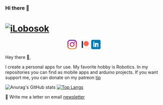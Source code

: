 <!--
MIT License

Copyright (c) 2021 Anurag Hazra

Permission is hereby granted, free of charge, to any person obtaining a copy
of this software and associated documentation files (the "Software"), to deal
in the Software without restriction, including without limitation the rights
to use, copy, modify, merge, publish, distribute, sublicense, and/or sell
copies of the Software, and to permit persons to whom the Software is
furnished to do so, subject to the following conditions:

The above copyright notice and this permission notice shall be included in all
copies or substantial portions of the Software.

THE SOFTWARE IS PROVIDED "AS IS", WITHOUT WARRANTY OF ANY KIND, EXPRESS OR
IMPLIED, INCLUDING BUT NOT LIMITED TO THE WARRANTIES OF MERCHANTABILITY,
FITNESS FOR A PARTICULAR PURPOSE AND NONINFRINGEMENT. IN NO EVENT SHALL THE
AUTHORS OR COPYRIGHT HOLDERS BE LIABLE FOR ANY CLAIM, DAMAGES OR OTHER
LIABILITY, WHETHER IN AN ACTION OF CONTRACT, TORT OR OTHERWISE, ARISING FROM,
OUT OF OR IN CONNECTION WITH THE SOFTWARE OR THE USE OR OTHER DEALINGS IN THE
SOFTWARE.
-->


### Hi there 👋

# [![iLobosok](https://i.imgur.com/rHkNGuX.png)](https://imgur.com/)


<p align='center'>
<a href="https://instagram.com/ilobosok"><img height="30" src="https://github.com/iLobosok/ilobosok/blob/main/icon/instagram.png?raw=true"></a>&nbsp;&nbsp;
<a href="https://www.patreon.com/ilobosoki"><img height="30" src="https://github.com/iLobosok/ilobosok/blob/main/icon/patreon-logo-art-wikimedia-commons-film-png-favpng-5b0msBXkV8xH4nZziNPgH7aS0_t.jpg?raw=true"></a>
<a href="https://www.linkedin.com/in/ivan-lobosok-4993161bb/"><img height="30" src="https://github.com/iLobosok/ilobosok/blob/main/icon/linkedin.png?raw=true"></a>
</p>

Hey there 👋,

I create a personal apps for use. My favorite hobby is Robotics. In my repositories you can find as mobile apps and arduino projects. 
If you want support me, you can donate on my patreon [tip](https://www.patreon.com/ilobosoki)


 ![Anurag's GitHub stats](https://github-readme-stats.vercel.app/api?username=iLobosok&show_icons=true&theme=tokyonight)
 [![Top Langs](https://github-readme-stats.vercel.app/api/top-langs/?username=iLobosok)](https://github.com/anuraghazra/github-readme-stats)
 
💌 Write me a letter on email [newsletter](mailto:ilobosoki@gmail.com)

